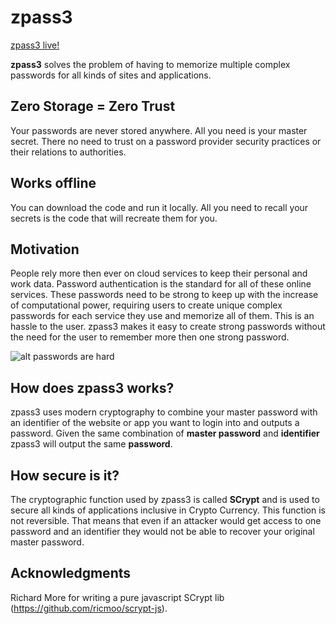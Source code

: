 zpass3
======
[zpass3 live!](http://zpass3.jclopes.net)

__zpass3__ solves the problem of having to memorize multiple complex passwords for all kinds of sites and applications.

## Zero Storage = Zero Trust
Your passwords are never stored anywhere. All you need is your master secret.
There no need to trust on a password provider security practices or their relations to authorities.

## Works offline
You can download the code and run it locally. All you need to recall your secrets is the code that will recreate them for you.

Motivation
----------
People rely more then ever on cloud services to keep their personal and work data.
Password authentication is the standard for all of these online services.
These passwords need to be strong to keep up with the increase of computational power, requiring users to create unique complex passwords for each service they use and memorize all of them. This is an hassle to the user.
zpass3 makes it easy to create strong passwords without the need for the user to remember more then one strong password.

![alt passwords are hard](http://imgs.xkcd.com/comics/password_strength.png)

How does zpass3 works?
----------------------
zpass3 uses modern cryptography to combine your master password with an identifier of the website or app you want to login into and outputs a password.
Given the same combination of __master password__ and __identifier__ zpass3 will output the same __password__.

How secure is it?
-----------------
The cryptographic function used by zpass3 is called __SCrypt__ and is used to secure all kinds of applications inclusive in Crypto Currency.
This function is not reversible. That means that even if an attacker would get access to one password and an identifier they would not be able to recover your original master password. 

Acknowledgments
---
Richard More for writing a pure javascript SCrypt lib (https://github.com/ricmoo/scrypt-js).

